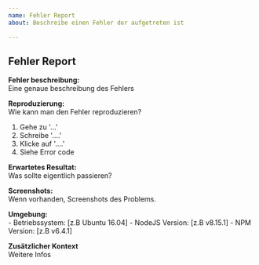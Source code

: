 ```yaml
---
name: Fehler Report
about: Beschreibe einen Fehler der aufgetreten ist

---
```


## Fehler Report

**Fehler beschreibung:** <bR>
Eine genaue beschreibung des Fehlers

**Reproduzierung:** <bR>
Wie kann man den Fehler reproduzieren?

1. Gehe zu '...'
2. Schreibe '....'
3. Klicke auf '....'
4. Siehe Error code

**Erwartetes Resultat:** <bR>
Was sollte eigentlich passieren?

**Screenshots:** <bR>
Wenn vorhanden, Screenshots des Problems.

**Umgebung:** <bR>
    - Betriebssystem: [z.B Ubuntu 16.04]
    - NodeJS Version: [z.B v8.15.1]
    - NPM Version:    [z.B v6.4.1]

**Zusätzlicher Kontext** <bR>
Weitere Infos
